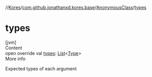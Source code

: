 //[Kores](../../index.md)/[com.github.jonathanxd.kores.base](../index.md)/[AnonymousClass](index.md)/[types](types.md)



# types  
[jvm]  
Content  
open override val [types](types.md): [List](https://kotlinlang.org/api/latest/jvm/stdlib/kotlin.collections/-list/index.html)<[Type](https://docs.oracle.com/javase/8/docs/api/java/lang/reflect/Type.html)>  
More info  


Expected types of each argument

  



